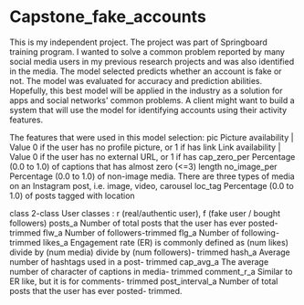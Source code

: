 # Capstone_fake_accounts
This is my independent project. The project was part of Springboard training program. 
I wanted to solve a common problem reported by many social media users in my previous research projects and was also identified in the media.
The model selected predicts whether an account is fake or not. The model was evaluated for accuracy and prediction abilities. Hopefully, this best model
will be applied in the industry as a solution for apps and social networks' common problems. A client might want to build a system that will use the model 
for identifying accounts using their activity features. 



The features that were used in this model selection:
pic           	Picture availability | Value 0 if the user has no profile picture, or 1 if has
link             	Link availability | Value 0 if the user has no external URL, or 1 if has
cap_zero_per  Percentage (0.0 to 1.0) of captions that has almost zero (<=3) length
no_image_per  Percentage (0.0 to 1.0) of non-image media. There are three types of 
                                    media on an Instagram post, i.e. image, video, carousel
loc_tag            Percentage (0.0 to 1.0) of posts tagged with location

class               2-class User classes : r (real/authentic user), f (fake user / bought  
                        followers)
posts_a           Number of total posts that the user has ever posted-trimmed
flw_a  		Number of followers-trimmed
flg_a   		Number of following-trimmed
likes_a            Engagement rate (ER) is commonly defined as (num likes) divide by (num 
                       media) divide by (num followers)- trimmed
hash_a            Average number of hashtags used in a post- trimmed
cap_avg_a        The average number of character of captions in media- trimmed
comment_r_a    Similar to ER like, but it is for comments- trimmed
post_interval_a   Number of total posts that the user has ever posted- trimmed.


